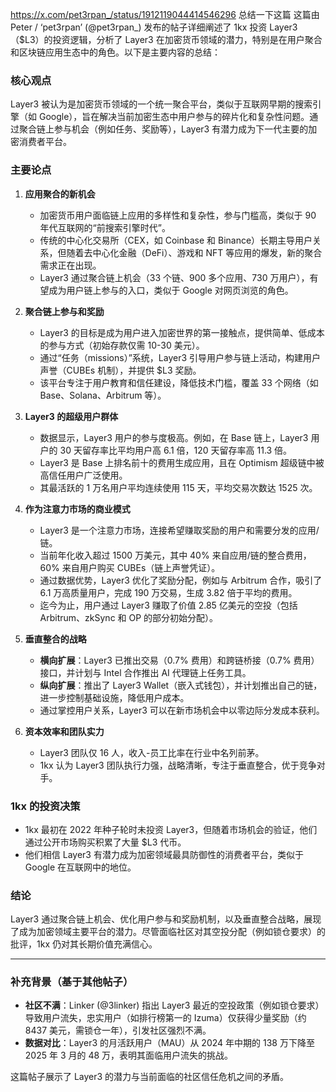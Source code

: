 https://x.com/pet3rpan_/status/1912119044414546296 总结一下这篇
这篇由 Peter / ‘pet3rpan’ (@pet3rpan_) 发布的帖子详细阐述了 1kx 投资 Layer3（$L3）的投资逻辑，分析了 Layer3 在加密货币领域的潜力，特别是在用户聚合和区块链应用生态中的角色。以下是主要内容的总结：

### 核心观点
Layer3 被认为是加密货币领域的一个统一聚合平台，类似于互联网早期的搜索引擎（如 Google），旨在解决当前加密生态中用户参与的碎片化和复杂性问题。通过聚合链上参与机会（例如任务、奖励等），Layer3 有潜力成为下一代主要的加密消费者平台。

### 主要论点
1. **应用聚合的新机会**
   - 加密货币用户面临链上应用的多样性和复杂性，参与门槛高，类似于 90 年代互联网的“前搜索引擎时代”。
   - 传统的中心化交易所（CEX，如 Coinbase 和 Binance）长期主导用户关系，但随着去中心化金融（DeFi）、游戏和 NFT 等应用的爆发，新的聚合需求正在出现。
   - Layer3 通过聚合链上机会（33 个链、900 多个应用、730 万用户），有望成为用户链上参与的入口，类似于 Google 对网页浏览的角色。

2. **聚合链上参与和奖励**
   - Layer3 的目标是成为用户进入加密世界的第一接触点，提供简单、低成本的参与方式（初始存款仅需 10-30 美元）。
   - 通过“任务（missions）”系统，Layer3 引导用户参与链上活动，构建用户声誉（CUBEs 机制），并提供 $L3 奖励。
   - 该平台专注于用户教育和信任建设，降低技术门槛，覆盖 33 个网络（如 Base、Solana、Arbitrum 等）。

3. **Layer3 的超级用户群体**
   - 数据显示，Layer3 用户的参与度极高。例如，在 Base 链上，Layer3 用户的 30 天留存率比平均用户高 6.1 倍，120 天留存率高 11.3 倍。
   - Layer3 是 Base 上排名前十的费用生成应用，且在 Optimism 超级链中被高信任用户广泛使用。
   - 其最活跃的 1 万名用户平均连续使用 115 天，平均交易次数达 1525 次。

4. **作为注意力市场的商业模式**
   - Layer3 是一个注意力市场，连接希望赚取奖励的用户和需要分发的应用/链。
   - 当前年化收入超过 1500 万美元，其中 40% 来自应用/链的整合费用，60% 来自用户购买 CUBEs（链上声誉凭证）。
   - 通过数据优势，Layer3 优化了奖励分配，例如与 Arbitrum 合作，吸引了 6.1 万高质量用户，完成 190 万交易，生成 3.82 倍于平均的费用。
   - 迄今为止，用户通过 Layer3 赚取了价值 2.85 亿美元的空投（包括 Arbitrum、zkSync 和 OP 的部分初始分配）。

5. **垂直整合的战略**
   - **横向扩展**：Layer3 已推出交易（0.7% 费用）和跨链桥接（0.7% 费用）接口，并计划与 Intel 合作推出 AI 代理链上任务工具。
   - **纵向扩展**：推出了 Layer3 Wallet（嵌入式钱包），并计划推出自己的链，进一步控制基础设施，降低用户成本。
   - 通过掌控用户关系，Layer3 可以在新市场机会中以零边际分发成本获利。

6. **资本效率和团队实力**
   - Layer3 团队仅 16 人，收入-员工比率在行业中名列前茅。
   - 1kx 认为 Layer3 团队执行力强，战略清晰，专注于垂直整合，优于竞争对手。

### 1kx 的投资决策
- 1kx 最初在 2022 年种子轮时未投资 Layer3，但随着市场机会的验证，他们通过公开市场购买积累了大量 $L3 代币。
- 他们相信 Layer3 有潜力成为加密领域最具防御性的消费者平台，类似于 Google 在互联网中的地位。

### 结论
Layer3 通过聚合链上机会、优化用户参与和奖励机制，以及垂直整合战略，展现了成为加密领域主要平台的潜力。尽管面临社区对其空投分配（例如锁仓要求）的批评，1kx 仍对其长期价值充满信心。

---

### 补充背景（基于其他帖子）
- **社区不满**：Linker (@3linker) 指出 Layer3 最近的空投政策（例如锁仓要求）导致用户流失，忠实用户（如排行榜第一的 Izuma）仅获得少量奖励（约 8437 美元，需锁仓一年），引发社区强烈不满。
- **数据对比**：Layer3 的月活跃用户（MAU）从 2024 年中期的 138 万下降至 2025 年 3 月的 48 万，表明其面临用户流失的挑战。

这篇帖子展示了 Layer3 的潜力与当前面临的社区信任危机之间的矛盾。